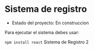 <h1>Sistema de registro</h1>

- Estado del proyecto: En construccion

Para ejecutar el sistema debes usar:

```npm install react```
Sistema de Registro 2
